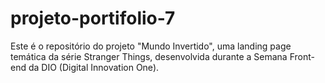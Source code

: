 # projeto-portifolio-7
Este é o repositório do projeto "Mundo Invertido", uma landing page temática da série Stranger Things, desenvolvida durante a Semana Front-end da DIO (Digital Innovation One).
